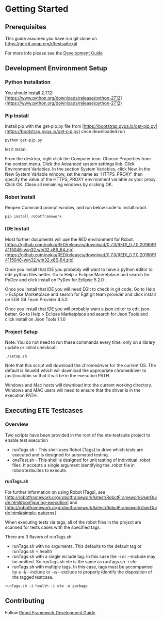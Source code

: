 # Getting Started
## Prerequisites
This guide assumes you have run git clone on https://gerrit.onap.org/r/testsuite.git

For more info please see the [Development Guide](https://wiki.onap.org/display/DW/Robot+Framework+Development+Guide)

## Development Environment Setup
### Python Installation
You should install 2.7.12: [https://www.python.org/downloads/release/python-2712](https://www.python.org/downloads/release/python-2712)


### Pip Install
Install pip with the get-pip.py file from [https://bootstrap.pypa.io/get-pip.py](https://bootstrap.pypa.io/get-pip.py)
once downloaded run

```
python get-pip.py
```
let it install.

From the desktop, right click the Computer icon.
Choose Properties from the context menu.
Click the Advanced system settings link.
Click Environment Variables. In the section System Variables, click New.
In the New System Variable window, set the name as 'HTTPS\_PROXY' then specify the value of the HTTPS_PROXY environment variable as your proxy. 
Click OK. 
Close all remaining windows by clicking OK.


### Robot Install
Reopen Command prompt window, and run below code to install robot.

```
pip install robotframework
```


### IDE Install
Most further documents will use the RED environment for Robot.
[https://github.com/nokia/RED/releases/download/0.7.0/RED\_0.7.0.20160914115048-win32.win32.x86_64.zip](https://github.com/nokia/RED/releases/download/0.7.0/RED\_0.7.0.20160914115048-win32.win32.x86_64.zip)

Once you install that IDE you probably will want to have a python editor to edit python files better.
Go to Help > Eclipse Marketplace and search for PyDev and click install on PyDev for Eclipse 5.2.0

Once you install that IDE you will need EGit to check in git code.
Go to Help > Eclipse Marketplace and search for Egit git team provider and click install on EGit Git Team Provider 4.5.0

Once you install that IDE you will probably want a json editor to edit json better.
Go to Help > Eclipse Marketplace and search for Json Tools and click install on Json Tools 1.1.0

### Project Setup
Note: You do not need to run these commands every time, only on a library update or initial checkout.

```
./setup.sh  
```

Note that this script will download the chromedriver for the current OS. The default is linux64 which will download the appropriate chromedriver to /usr/local/bin so that it will be in the execution PATH.

Windows and Mac hosts will download into the current working directory. Windows and MAC users will need to ensure that the driver is 
in the execution PATH.


## Executing ETE Testcases
### Overview
Two scripts have been provided in the root of the ete-testsuite project to enable test execution

* runTags.sh - This shell uses Robot [Tags] to drive which tests are executed and is designed for automated testing.
* oneTest.sh - This shell is designed for unit testing of individual .robot files. It accepts a single argument identifying the .robot file in robot/testsuites to execute.
  
#### runTags.sh
For further information on using Robot [Tags], see [http://robotframework.org/robotframework/latest/RobotFrameworkUserGuide.html#configuring-execution] and [http://robotframework.org/robotframework/latest/RobotFrameworkUserGuide.html#simple-patterns]

When executing tests via tags, all of the robot files in the project are scanned for tests cases with the specified tags.

There are 3 flavors of runTags.sh 
* runTags.sh with no arguments. This defaults to the default tag or runTags.sh -i health
* runTags.sh with a single include tag. In this case the -i or --include may be omitted. So runTags.sh ete is the same as runTags.sh -i ete
* runTags.sh with multiple tags. In this case, tags must be accompanied by a -i/--include or -e/--exclude to properly identify the disposition of the tagged testcase.

```
runTags.sh -i health -i ete -e garbage
```

## Contributing
Follow [Robot Framework Development Guide](https://wiki.onap.org/display/DW/Robot+Framework+Development+Guide).

